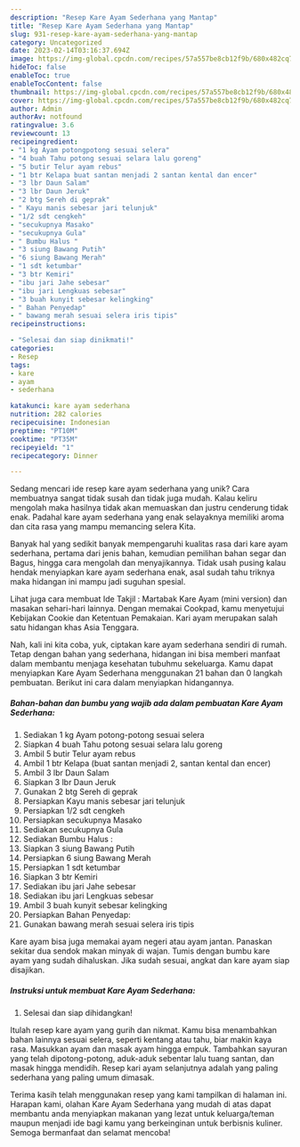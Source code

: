 ```yaml
---
description: "Resep Kare Ayam Sederhana yang Mantap"
title: "Resep Kare Ayam Sederhana yang Mantap"
slug: 931-resep-kare-ayam-sederhana-yang-mantap
category: Uncategorized
date: 2023-02-14T03:16:37.694Z
image: https://img-global.cpcdn.com/recipes/57a557be8cb12f9b/680x482cq70/kare-ayam-sederhana-foto-resep-utama.jpg
hideToc: false
enableToc: true
enableTocContent: false
thumbnail: https://img-global.cpcdn.com/recipes/57a557be8cb12f9b/680x482cq70/kare-ayam-sederhana-foto-resep-utama.jpg
cover: https://img-global.cpcdn.com/recipes/57a557be8cb12f9b/680x482cq70/kare-ayam-sederhana-foto-resep-utama.jpg
author: Admin
authorAv: notfound
ratingvalue: 3.6
reviewcount: 13
recipeingredient:
- "1 kg Ayam potongpotong sesuai selera"
- "4 buah Tahu potong sesuai selara lalu goreng"
- "5 butir Telur ayam rebus"
- "1 btr Kelapa buat santan menjadi 2 santan kental dan encer"
- "3 lbr Daun Salam"
- "3 lbr Daun Jeruk"
- "2 btg Sereh di geprak"
- " Kayu manis sebesar jari telunjuk"
- "1/2 sdt cengkeh"
- "secukupnya Masako"
- "secukupnya Gula"
- " Bumbu Halus "
- "3 siung Bawang Putih"
- "6 siung Bawang Merah"
- "1 sdt ketumbar"
- "3 btr Kemiri"
- "ibu jari Jahe sebesar"
- "ibu jari Lengkuas sebesar"
- "3 buah kunyit sebesar kelingking"
- " Bahan Penyedap"
- " bawang merah sesuai selera iris tipis"
recipeinstructions:

- "Selesai dan siap dinikmati!"
categories:
- Resep
tags:
- kare
- ayam
- sederhana

katakunci: kare ayam sederhana 
nutrition: 282 calories
recipecuisine: Indonesian
preptime: "PT10M"
cooktime: "PT35M"
recipeyield: "1"
recipecategory: Dinner

---
```





Sedang mencari ide resep kare ayam sederhana yang unik? Cara membuatnya sangat tidak susah dan tidak juga mudah. Kalau keliru mengolah maka hasilnya tidak akan memuaskan dan justru cenderung tidak enak. Padahal kare ayam sederhana yang enak selayaknya memiliki aroma dan cita rasa yang mampu memancing selera Kita.





Banyak hal yang sedikit banyak mempengaruhi kualitas rasa dari kare ayam sederhana, pertama dari jenis bahan, kemudian pemilihan bahan segar dan Bagus, hingga cara mengolah dan menyajikannya. Tidak usah pusing kalau hendak menyiapkan kare ayam sederhana enak,      asal sudah tahu triknya maka hidangan ini mampu jadi suguhan spesial.














Lihat juga cara membuat Ide Takjil : Martabak Kare Ayam (mini version) dan masakan sehari-hari lainnya. Dengan memakai Cookpad, kamu menyetujui Kebijakan Cookie dan Ketentuan Pemakaian. Kari ayam merupakan salah satu hidangan khas Asia Tenggara.






Nah, kali ini kita coba, yuk, ciptakan kare ayam sederhana sendiri di rumah. Tetap dengan bahan yang sederhana, hidangan ini bisa memberi manfaat dalam membantu menjaga kesehatan tubuhmu sekeluarga. Kamu dapat menyiapkan Kare Ayam Sederhana menggunakan 21 bahan dan 0 langkah pembuatan. Berikut ini cara dalam menyiapkan hidangannya.

<!--inarticleads1-->

##### Bahan-bahan dan bumbu yang wajib ada dalam pembuatan Kare Ayam Sederhana:

1. Sediakan 1 kg Ayam potong-potong sesuai selera
1. Siapkan 4 buah Tahu potong sesuai selara lalu goreng
1. Ambil 5 butir Telur ayam rebus
1. Ambil 1 btr Kelapa (buat santan menjadi 2, santan kental dan encer)
1. Ambil 3 lbr Daun Salam
1. Siapkan 3 lbr Daun Jeruk
1. Gunakan 2 btg Sereh di geprak
1. Persiapkan  Kayu manis sebesar jari telunjuk
1. Persiapkan 1/2 sdt cengkeh
1. Persiapkan secukupnya Masako
1. Sediakan secukupnya Gula
1. Sediakan  Bumbu Halus :
1. Siapkan 3 siung Bawang Putih
1. Persiapkan 6 siung Bawang Merah
1. Persiapkan 1 sdt ketumbar
1. Siapkan 3 btr Kemiri
1. Sediakan ibu jari Jahe sebesar
1. Sediakan ibu jari Lengkuas sebesar
1. Ambil 3 buah kunyit sebesar kelingking
1. Persiapkan  Bahan Penyedap:
1. Gunakan  bawang merah sesuai selera iris tipis


Kare ayam bisa juga memakai ayam negeri atau ayam jantan. Panaskan sekitar dua sendok makan minyak di wajan. Tumis dengan bumbu kare ayam yang sudah dihaluskan. Jika sudah sesuai, angkat dan kare ayam siap disajikan. 

<!--inarticleads2-->

##### Instruksi untuk membuat Kare Ayam Sederhana:


1. Selesai dan siap dihidangkan!

Itulah resep kare ayam yang gurih dan nikmat. Kamu bisa menambahkan bahan lainnya sesuai selera, seperti kentang atau tahu, biar makin kaya rasa. Masukkan ayam dan masak ayam hingga empuk. Tambahkan sayuran yang telah dipotong-potong, aduk-aduk sebentar lalu tuang santan, dan masak hingga mendidih. Resep kari ayam selanjutnya adalah yang paling sederhana yang paling umum dimasak. 

Terima kasih telah menggunakan resep yang kami tampilkan di halaman ini. Harapan kami, olahan Kare Ayam Sederhana yang mudah di atas dapat membantu anda menyiapkan makanan yang lezat untuk keluarga/teman maupun menjadi ide bagi kamu yang berkeinginan untuk berbisnis kuliner. Semoga bermanfaat dan selamat mencoba!
